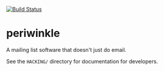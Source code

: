 [![Build Status](https://travis-ci.org/LukeShu/periwinkle.svg?branch=master)](https://travis-ci.org/LukeShu/periwinkle)

# periwinkle

A mailing list software that doesn't just do email.

See the `HACKING/` directory for documentation for developers.
